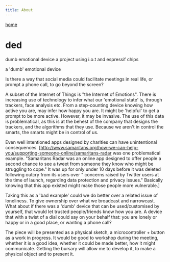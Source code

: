 ```yaml
---
title: About
---
```


[home](index.md)



# ded
dumb emotional device
a project using i.o.t and espressif chips

a 'dumb' emotional device

Is there a way that social media could facilitate meetings in real life, or prompt a phone call, to go beyond the screen?

A subset of the Internet of Things is "the Internet of Emotions". There is increasing use of technology to infer what our 'emotional state' is, through trackers, face analysis etc. From a step-counting device knowing how active you are, may infer how happy you are. It might be 'helpful' to get a prompt to be more active. However, it may be invasive. The use of this data is problematical, as this is at the behest of the company that designs the trackers, and the algorithms that they use. Because we aren't in control the smarts, the smarts might be in control of us.

Even well intentioned apps designed by charities can have unintentional consequences. [http://www.samaritans.org/how-we-can-help-you/supporting-someone-online/samaritans-radar was one problematical example. "Samaritans Radar was an online app designed to offer people a second chance to see a tweet from someone they know who might be struggling to cope." It was up for only under 10 days before it was deleted following outcry from its users over " concerns raised by Twitter users at the time of launch, regarding data protection and privacy issues." Basically knowing that this app existed might make those people more vulnerable.]

Taking this as a 'bad example' could we do better over a related issue of loneliness. To give ownership over what we broadcast and narrowcast. What about if there was a 'dumb' device that can be used/customised by yourself, that would let trusted people/friends know how you are. A device that with a twist of a dial could say on your behalf that: you are lonely or happy or in a good place, or wanting a phone call?

The piece will be presented as a physical sketch, a microcontroller + button as a work in progress. It would be good to workshop during the meeting, whether it is a good idea, whether it could be made better, how it might communicate. Getting the bursary will allow me to develop it, to make a physical object and to present it.


